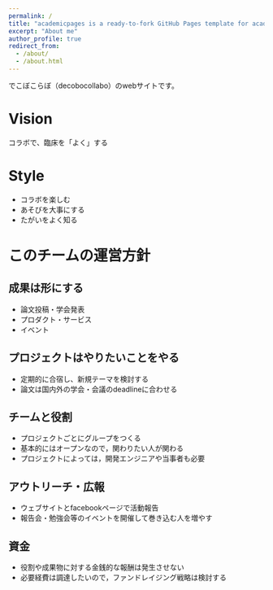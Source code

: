 ```yaml
---
permalink: /
title: "academicpages is a ready-to-fork GitHub Pages template for academic personal websites"
excerpt: "About me"
author_profile: true
redirect_from: 
  - /about/
  - /about.html
---
```


でこぼこらぼ（decobocollabo）のwebサイトです。

Vision
======
コラボで、臨床を「よく」する

Style
======
* コラボを楽しむ
* あそびを大事にする
* たがいをよく知る

このチームの運営方針
======

成果は形にする
------
* 論文投稿・学会発表
* プロダクト・サービス
* イベント

プロジェクトはやりたいことをやる
------
* 定期的に合宿し、新規テーマを検討する
* 論文は国内外の学会・会議のdeadlineに合わせる

チームと役割
------
* プロジェクトごとにグループをつくる
* 基本的にはオープンなので，関わりたい人が関わる
* プロジェクトによっては，開発エンジニアや当事者も必要

アウトリーチ・広報
------
* ウェブサイトとfacebookページで活動報告
* 報告会・勉強会等のイベントを開催して巻き込む人を増やす

資金
------
* 役割や成果物に対する金銭的な報酬は発生させない
* 必要経費は調達したいので，ファンドレイジング戦略は検討する
